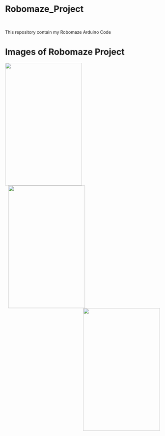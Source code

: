 # Robomaze_Project
<br>
<p> This repository contain my Robomaze Arduino Code</p>

# Images of Robomaze Project

<p>
  <img align = "left" src="https://github.com/user-attachments/assets/e893d11c-c4b7-48a9-9d68-00fe36674acd" width="250" height="400" />
  <img src="https://github.com/user-attachments/assets/43b39abc-adfc-4c60-8e82-be0be286a9d8" width="250" height="400" hspace = "10"/>
  <img align = "right" src="https://github.com/user-attachments/assets/6132bafc-7268-4f67-9e64-bf1ad953ac26" width="250" height="400" />

</p>
